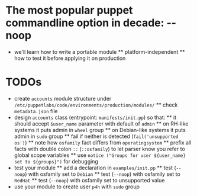 # The most popular puppet commandline option in decade: --noop

* we'll learn how to write a portable module
** platform-independent
** how to test it before applying it on production

# TODOs

* create ```accounts``` module structure under ```/etc/puppetlabs/code/environments/production/modules/```
** check ```metadata.json``` file
* design ```accounts``` class (entrypoint: ```manifests/init.pp```) so that:
** it should accept ```$user_name``` parameter with default of ```admin```
** on RH-like systems it puts admin in ```wheel``` group
** on Debian-like systems it puts admin in ```sudo``` group
** fail if neither is detected (```fail('unsupported os')```)
** note how ```osfamily``` fact differs from ```operatingsystem```
** prefix all facts with double colon ```::``` (```::osfamily```) to let parser know you refer to global scope variables
** use ```notice ("Groups for user ${user_name} set to ${groups}")``` for debugging
* test your module
** add a declaration in ```examples/init.pp```
** test (```--noop```) with osfamily set to ```Debian```
** test (```--noop```) with osfamily set to ```RedHat```
** test (```--noop```) with osfamily set to unsupported value
* use your module to create user ```p4h``` with ```sudo``` group
